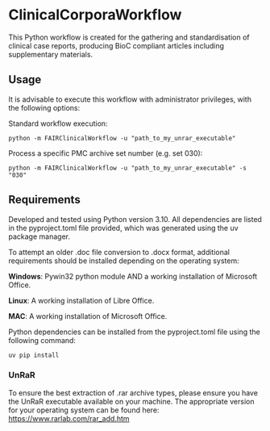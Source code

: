# ClinicalCorporaWorkflow
This Python workflow is created for the gathering and standardisation of clinical case reports, producing BioC compliant articles including supplementary materials.

## Usage
It is advisable to execute this workflow with administrator privileges, with the following options:

Standard workflow execution:
```
python -m FAIRClinicalWorkflow -u "path_to_my_unrar_executable"
```

Process a specific PMC archive set number (e.g. set 030):
```
python -m FAIRClinicalWorkflow -u "path_to_my_unrar_executable" -s "030"
```


## Requirements
Developed and tested using Python version 3.10. All dependencies are listed in the pyproject.toml file provided, which was generated using the uv package manager. 

To attempt an older .doc file conversion to .docx format, additional requirements should be installed depending on the operating system:

**Windows**: Pywin32 python module AND a working installation of Microsoft Office.

**Linux**: A working installation of Libre Office.

**MAC**: A working installation of Microsoft Office.

Python dependencies can be installed from the pyproject.toml file using the following command:
```
uv pip install
```

### UnRaR
To ensure the best extraction of .rar archive types, please ensure you have the UnRaR executable available on your machine. The appropriate version for your operating system can be found here: https://www.rarlab.com/rar_add.htm 